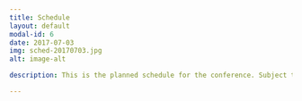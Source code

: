 ```yaml
---
title: Schedule
layout: default
modal-id: 6
date: 2017-07-03
img: sched-20170703.jpg
alt: image-alt

description: This is the planned schedule for the conference. Subject to change!

---
```

